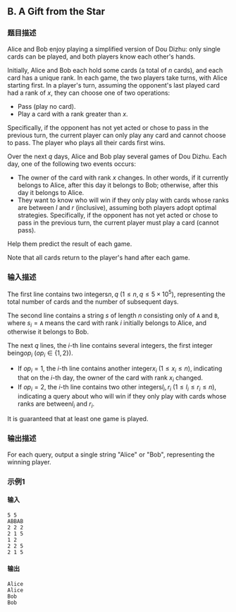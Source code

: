 ## B. A Gift from the Star

### 题目描述

Alice and Bob enjoy playing a simplified version of Dou Dizhu: only
single cards can be played, and both players know each other's hands.

Initially, Alice and Bob each hold some cards (a total of $\textstyle n$ cards), and each card has a
unique rank. In each game, the two players take turns, with Alice
starting first. In a player's turn, assuming the opponent's last played
card had a rank of $\textstyle x$, they can
choose one of two operations:
- Pass (play no card).
- Play a card with a rank greater than $\textstyle x$.

Specifically, if the opponent has not yet acted or chose to pass in the
previous turn, the current player can only play any card and cannot
choose to pass. The player who plays all their cards first wins.

Over the next $\textstyle q$ days, Alice and
Bob play several games of Dou Dizhu. Each day, one of the following two
events occurs:
- The owner of the card with rank $\textstyle x$ changes. In other words,
    if it currently belongs to Alice, after this day it belongs to Bob;
    otherwise, after this day it belongs to Alice.
- They want to know who will win if they only play with cards whose
    ranks are between $\textstyle l$ and $\textstyle r$ (inclusive), assuming both
    players adopt optimal strategies. Specifically, if the opponent has
    not yet acted or chose to pass in the previous turn, the current
    player must play a card (cannot pass).

Help them predict the result of each game.

Note that all cards return to the player's hand after each game.

### 输入描述

The first line contains two integers$\textstyle n,q$ ($\textstyle 1 \le n,q \le 5\times 10^5$),
representing the total number of cards and the number of subsequent
days.

The second line contains a string $\textstyle s$ of length $\textstyle n$ consisting only of $\textstyle \texttt{A}$ and $\textstyle \texttt{B}$, where $\textstyle s_i=\texttt{A}$ means the card
with rank $\textstyle i$ initially belongs to
Alice, and otherwise it belongs to Bob.

The next $\textstyle q$ lines, the $\textstyle i$-th line contains several
integers, the first integer being$\textstyle op_i$ ($\textstyle op_i\in\{1,2\}$).
- If $\textstyle op_i=1$, the $\textstyle i$-th line contains another
    integer$\textstyle x_i$     ($\textstyle 1\le x_i \le n$), indicating
    that on the $\textstyle i$-th day, the
    owner of the card with rank $\textstyle x_i$ changed.
- If $\textstyle op_i=2$, the $\textstyle i$-th line contains two other
    integers$\textstyle l_i,r_i$     ($\textstyle 1\le l_i \le r_i \le n$),
    indicating a query about who will win if they only play with cards
    whose ranks are between$\textstyle l_i$     and $\textstyle r_i$.

It is guaranteed that at least one game is played.

### 输出描述

For each query, output a single string "Alice" or "Bob", representing
the winning player.

### 示例1

#### 输入

```plain
5 5
ABBAB
2 2 2
2 1 5
1 2
2 2 5
2 1 5
```

#### 输出

```plain
Alice
Alice
Bob
Bob
```

